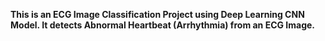 **This is an ECG Image Classification Project using Deep Learning CNN Model. It detects Abnormal Heartbeat (Arrhythmia) from an ECG Image.**
